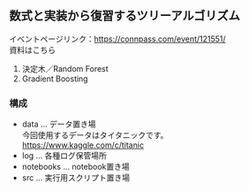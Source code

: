## 数式と実装から復習するツリーアルゴリズム

イベントページリンク：https://connpass.com/event/121551/    
資料はこちら   
  1. 決定木／Random Forest
  2. Gradient Boosting

### 構成
- data ... データ置き場   
  今回使用するデータはタイタニックです。   
  https://www.kaggle.com/c/titanic   
- log ... 各種ログ保管場所
- notebooks ... notebook置き場
- src ... 実行用スクリプト置き場

